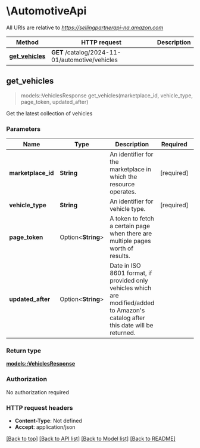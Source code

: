# \AutomotiveApi

All URIs are relative to *https://sellingpartnerapi-na.amazon.com*

Method | HTTP request | Description
------------- | ------------- | -------------
[**get_vehicles**](AutomotiveApi.md#get_vehicles) | **GET** /catalog/2024-11-01/automotive/vehicles | 



## get_vehicles

> models::VehiclesResponse get_vehicles(marketplace_id, vehicle_type, page_token, updated_after)


Get the latest collection of vehicles

### Parameters


Name | Type | Description  | Required | Notes
------------- | ------------- | ------------- | ------------- | -------------
**marketplace_id** | **String** | An identifier for the marketplace in which the resource operates. | [required] |
**vehicle_type** | **String** | An identifier for vehicle type. | [required] |
**page_token** | Option<**String**> | A token to fetch a certain page when there are multiple pages worth of results. |  |
**updated_after** | Option<**String**> | Date in ISO 8601 format, if provided only vehicles which are modified/added to Amazon's catalog after this date will be returned. |  |

### Return type

[**models::VehiclesResponse**](VehiclesResponse.md)

### Authorization

No authorization required

### HTTP request headers

- **Content-Type**: Not defined
- **Accept**: application/json

[[Back to top]](#) [[Back to API list]](../README.md#documentation-for-api-endpoints) [[Back to Model list]](../README.md#documentation-for-models) [[Back to README]](../README.md)

